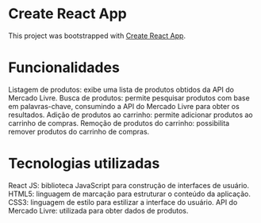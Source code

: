 # Create React App

This project was bootstrapped with [Create React App](https://github.com/facebook/create-react-app).

# Funcionalidades
Listagem de produtos: exibe uma lista de produtos obtidos da API do Mercado Livre.
Busca de produtos: permite pesquisar produtos com base em palavras-chave, consumindo a API do Mercado Livre para obter os resultados.
Adição de produtos ao carrinho: permite adicionar produtos ao carrinho de compras.
Remoção de produtos do carrinho: possibilita remover produtos do carrinho de compras.
# Tecnologias utilizadas
React JS: biblioteca JavaScript para construção de interfaces de usuário.
HTML5: linguagem de marcação para estruturar o conteúdo da aplicação.
CSS3: linguagem de estilo para estilizar a interface do usuário.
API do Mercado Livre: utilizada para obter dados de produtos.
